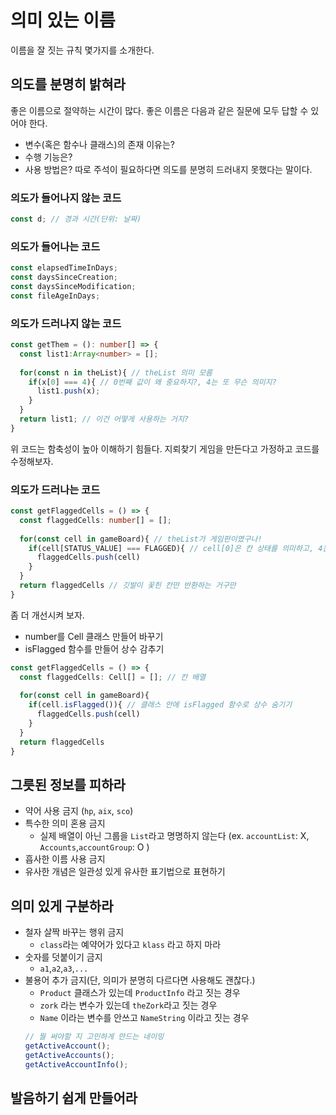 # 의미 있는 이름
이름을 잘 짓는 규칙 몇가지를 소개한다.

## 의도를 분명히 밝혀라
좋은 이름으로 절약하는 시간이 많다. 좋은 이름은 다음과 같은 질문에 모두 답할 수 있어야 한다.
- 변수(혹은 함수나 클래스)의 존재 이유는? 
- 수행 기능은?
- 사용 방법은?
따로 주석이 필요하다면 의도를 분명히 드러내지 못했다는 말이다.

### 의도가 들어나지 않는 코드
```typescript
const d; // 경과 시간(단위: 날짜)
```

### 의도가 들어나는 코드
```typescript
const elapsedTimeInDays;
const daysSinceCreation;
const daysSinceModification;
const fileAgeInDays;
```

### 의도가 드러나지 않는 코드
```typescript
const getThem = (): number[] => {
  const list1:Array<number> = [];
  
  for(const n in theList){ // theList 의미 모름
    if(x[0] === 4){ // 0번째 값이 왜 중요하지?, 4는 또 무슨 의미지?
      list1.push(x); 
    }  
  }
  return list1; // 이건 어떻게 사용하는 거지?
}
```
위 코드는 함축성이 높아 이해하기 힘들다. 지뢰찾기 게임을 만든다고 가정하고 코드를 수정해보자.

### 의도가 드러나는 코드
```typescript
const getFlaggedCells = () => {
  const flaggedCells: number[] = [];
  
  for(const cell in gameBoard){ // theList가 게임판이였구나!
    if(cell[STATUS_VALUE] === FLAGGED){ // cell[0]은 칸 상태를 의미하고, 4는 깃발이 꽂힌 상태구나!
      flaggedCells.push(cell)
    }
  }
  return flaggedCells // 깃발이 꽃힌 칸만 반환하는 거구만
}
```
좀 더 개선시켜 보자.
- number를 Cell 클래스 만들어 바꾸기
- isFlagged 함수를 만들어 상수 감추기

```typescript
const getFlaggedCells = () => {
  const flaggedCells: Cell[] = []; // 칸 배열
  
  for(const cell in gameBoard){ 
    if(cell.isFlagged()){ // 클래스 안에 isFlagged 함수로 상수 숨기기
      flaggedCells.push(cell)
    }
  }
  return flaggedCells 
}
```

## 그릇된 정보를 피하라
- 약어 사용 금지 (`hp`, `aix`, `sco`)
- 특수한 의미 혼용 금지
    - 실제 배열이 아닌 그룹을 `List`라고 명명하지 않는다 (ex. `accountList`: X, `Accounts`,`accountGroup`: O )
- 흡사한 이름 사용 금지
- 유사한 개념은 일관성 있게 유사한 표기법으로 표현하기

## 의미 있게 구분하라
- 철자 살짝 바꾸는 행위 금지
  - `class`라는 예약어가 있다고 `klass` 라고 하지 마라
- 숫자를 덧붙이기 금지
  - `a1`,`a2`,`a3`,`...`
- 불용어 추가 금지(단, 의미가 분명히 다르다면 사용해도 괜찮다.)
  - `Product` 클래스가 있는데 `ProductInfo` 라고 짓는 경우
  - `zork` 라는 변수가 있는데 `theZork`라고 짓는 경우
  - `Name` 이라는 변수를 안쓰고 `NameString` 이라고 짓는 경우
  ```typescript
  // 뭘 써야할 지 고민하게 만드는 네이밍
  getActiveAccount(); 
  getActiveAccounts(); 
  getActiveAccountInfo();
  ```

## 발음하기 쉽게 만들어라